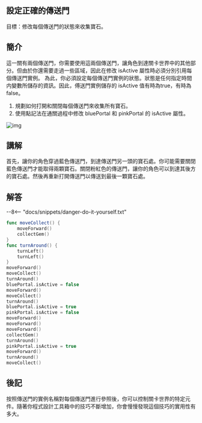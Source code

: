 ## 設定正確的傳送門

目標：修改每個傳送門的狀態來收集寶石。

## 簡介

這一關有兩個傳送門，你需要使用這兩個傳送門，讓角色到達關卡世界中的其他部分。但由於你還需要走過一些區域，因此在修改 isActive 屬性時必須分別引用每個傳送門實例。
為此，你必須設定每個傳送門實例的狀態。狀態是任何指定時間内變數所儲存的資訊。因此，傅送門實例儲存的 isActive 值有時為true，有時為false。

1. 規劃如何打開和關閉每個傳送門來收集所有寶石。
2. 使用點記法在通關過程中修改 bluePortal 和 pinkPortal 的 isActive 屬性。

![img](https://imagedelivery.net/cdkaXPuFls5qlrh3GM4hfA/f310438a-4cc1-4092-27ad-2e52f5385700/public)

## 講解

首先，讓你的角色穿過藍色傳送門，到達傳送門另一頭的寶石處。你可能需要關閉藍色傳送門才能取得兩顆寶石。關閉粉紅色的傳送門，讓你的角色可以到達其後方的寶石處。然後再重新打開傳送門以傳送到最後一顆寶石處。

## 解答

--8<-- "docs/snippets/danger-do-it-yourself.txt"

```swift linenums="1"
func moveCollect() {
    moveForward()
    collectGem()
}
func turnAround() {
    turnLeft()
    turnLeft()
}
moveForward()
moveCollect()
turnAround()
bluePortal.isActive = false
moveForward()
moveCollect()
turnAround()
bluePortal.isActive = true
pinkPortal.isActive = false
moveForward()
moveForward()
moveForward()
collectGem()
turnAround()
pinkPortal.isActive = true
moveForward()
turnAround()
moveCollect()
```

## 後記

按照傳送門的實例名稱對每個傳送門進行參照後，你可以控制關卡世界的特定元件。隨著你程式設計工具箱中的技巧不斷增加，你會慢慢發現這個技巧的實用性有多大。
